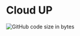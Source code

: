 # Cloud UP

![GitHub code size in bytes](https://img.shields.io/github/languages/code-size/budnieswski/cloud-up)
